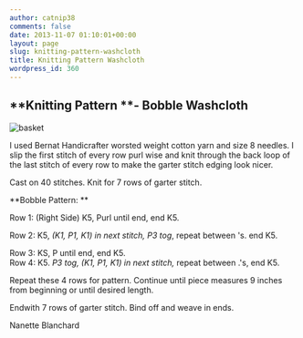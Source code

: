 ```yaml
---
author: catnip38
comments: false
date: 2013-11-07 01:10:01+00:00
layout: page
slug: knitting-pattern-washcloth
title: Knitting Pattern Washcloth
wordpress_id: 360
---
```





## **Knitting Pattern **- Bobble Washcloth




![basket](../../images/basket.jpg)









I used Bernat Handicrafter worsted weight cotton yarn and size 8            needles. I slip the first stitch of every row purl wise and knit through the back loop of the last stitch of every row to make the garter stitch edging look nicer.







Cast on 40 stitches. Knit for 7 rows of garter stitch.

**Bobble Pattern: **

Row 1: (Right Side) K5, Purl until end, end K5.

Row 2: K5, *(K1, P1, K1) in next stitch, P3 tog*, repeat between 's. end K5.

Row 3: KS, P until end, end K5.             
Row 4: K5. *P3 tog, (K1, P1, K1) in next stitch,* repeat between .'s, end K5.

Repeat these 4 rows for pattern. Continue until piece measures 9 inches from beginning or             until desired length.

Endwith 7 rows of garter stitch. Bind off and weave in ends.

Nanette Blanchard
